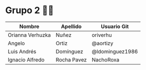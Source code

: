 # Grupo 2 🚀👋

| Nombre           | Apellido    | Usuario Git     |
| ---------------- | ----------- | --------------- |
| Orianna Verhuzka | Nuñez       | oriverhu        |
| Angelo           | Ortiz       | @aortizy        |
| Luis Andrés      | Domínguez   | @ldominguez1986 |
| Ignacio Alfredo  | Rocha Pavez | NachoRoxa       |
